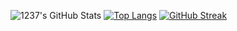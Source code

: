 ![1237's GitHub Stats](https://github-readme-stats.vercel.app/api?username=12three7&show_icons=true&theme=radical)
[![Top Langs](https://github-readme-stats.vercel.app/api/top-langs/?username=12three7&theme=radical&compact=true)](https://github.com/anuraghazra/github-readme-stats)
[![GitHub Streak](http://github-readme-streak-stats.herokuapp.com?user=12three7&hide_border=false&background=141321&ring=FC428C&fire=E8CA43&dates=FFFFFF&currStreakLabel=FFFFFF&sideNums=A7FCF5&currStreakNum=E8CA43&sideLabels=FFFFFF&stroke=FFFFFF)](#)
